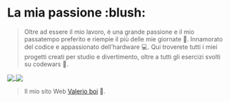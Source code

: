 
<h1>La mia passione :blush:</h1>

> Oltre ad essere il mio lavoro, è una grande passione e il mio passatempo preferito e riempie il più delle mie giornate :muscle:. 
> Innamorato del codice e appassionato dell'hardware :computer:. 
> Qui troverete tutti i miei progetti creati per studio e divertimento, oltre a tutti gli esercizi svolti su codewars :closed_book:.
<a href="https://github.com/Valerio-boi">
  <img align="center" src="https://github-readme-stats.vercel.app/api/top-langs/?username=Valerio-boi&hide=css,html&title_color=ffffff&text_color=c9cacc&icon_color=2bbc8a&bg_color=1d1f21" />
</a>
<a href="https://github.com/Valerio-boi">
<img align="center" src="https://github-readme-stats.vercel.app/api?username=Valerio-boi&show_icons=true">
</a>


> Il mio sito Web [Valerio boi](https://www.valerioboi.com/) :octopus:. 




